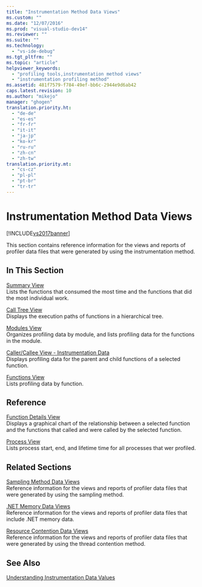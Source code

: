 ```yaml
---
title: "Instrumentation Method Data Views"
ms.custom: ""
ms.date: "12/07/2016"
ms.prod: "visual-studio-dev14"
ms.reviewer: ""
ms.suite: ""
ms.technology: 
  - "vs-ide-debug"
ms.tgt_pltfrm: ""
ms.topic: "article"
helpviewer_keywords: 
  - "profiling tools,instrumentation method views"
  - "instrumentation profiling method"
ms.assetid: 481f7579-f784-49ef-bb6c-2944e9d6ab42
caps.latest.revision: 10
ms.author: "mikejo"
manager: "ghogen"
translation.priority.ht: 
  - "de-de"
  - "es-es"
  - "fr-fr"
  - "it-it"
  - "ja-jp"
  - "ko-kr"
  - "ru-ru"
  - "zh-cn"
  - "zh-tw"
translation.priority.mt: 
  - "cs-cz"
  - "pl-pl"
  - "pt-br"
  - "tr-tr"
---
```

# Instrumentation Method Data Views
[!INCLUDE[vs2017banner](../code-quality/includes/vs2017banner.md)]

This section contains reference information for the views and reports of profiler data files that were generated by using the instrumentation method.  
  
## In This Section  
 [Summary View](../profiling/summary-view---instrumentation-data.md)  
 Lists the functions that consumed the most time and the functions that did the most individual work.  
  
 [Call Tree View](../profiling/call-tree-view---instrumentation-data.md)  
 Displays the execution paths of functions in a hierarchical tree.  
  
 [Modules View](../profiling/modules-view---instrumentation-data.md)  
 Organizes profiling data by module, and lists profiling data for the functions in the module.  
  
 [Caller/Callee View - Instrumentation Data](../profiling/caller-callee-view---instrumentation-data.md)  
 Displays profiling data for the parent and child functions of a selected function.  
  
 [Functions View](../profiling/functions-view---instrumentation-data.md)  
 Lists profiling data by function.  
  
## Reference  
 [Function Details View](../profiling/function-details-view.md)  
 Displays a graphical chart of the relationship between a selected function and the functions that called and were called by the selected function.  
  
 [Process View](../profiling/process-view.md)  
 Lists process start, end, and lifetime time for all processes that wer profiled.  
  
## Related Sections  
 [Sampling Method Data Views](../profiling/profiler-sampling-method-data-views.md)  
 Reference information for the views and reports of profiler data files that were generated by using the sampling method.  
  
 [.NET Memory Data Views](../profiling/.net-memory-data-views.md)  
 Reference information for the views and reports of profiler data files that include .NET memory data.  
  
 [Resource Contention Data Views](../profiling/resource-contention-data-views.md)  
 Reference information for the views and reports of profiler data files that were generated by using the thread contention method.  
  
## See Also  
 [Understanding Instrumentation Data Values](../profiling/understanding-instrumentation-data-values.md)